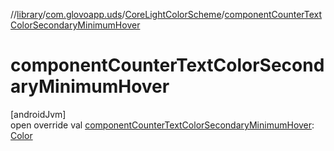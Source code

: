 //[library](../../../index.md)/[com.glovoapp.uds](../index.md)/[CoreLightColorScheme](index.md)/[componentCounterTextColorSecondaryMinimumHover](component-counter-text-color-secondary-minimum-hover.md)

# componentCounterTextColorSecondaryMinimumHover

[androidJvm]\
open override val [componentCounterTextColorSecondaryMinimumHover](component-counter-text-color-secondary-minimum-hover.md): [Color](https://developer.android.com/reference/kotlin/androidx/compose/ui/graphics/Color.html)
